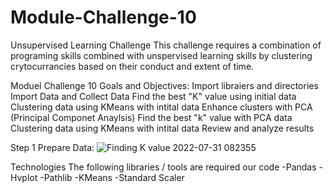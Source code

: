 # Module-Challenge-10

Unsupervised Learning Challenge
This challenge requires a combination of programing skills combined with unspervised learning skills by clustering crytocurrancies based on their conduct and extent of time.

Moduel Challenge 10 Goals and Objectives:
Import libraiers and directories
Import Data and Collect Data
Find the best "K" value using initial data
Clustering data using KMeans with intital data 
Enhance clusters with PCA (Principal Componet Anaylsis)
Find the best "k" value with PCA data
Clustering data using KMeans with intital data
Review and analyze results

Step 1 Prepare Data:
![Finding K value 2022-07-31 082355](https://user-images.githubusercontent.com/105945472/182037155-679e9fbb-f6dc-434c-9f27-962423243506.jpg)


Technologies
The following libraries / tools are required our code
-Pandas
-Hvplot
-Pathlib 
-KMeans
-Standard Scaler
